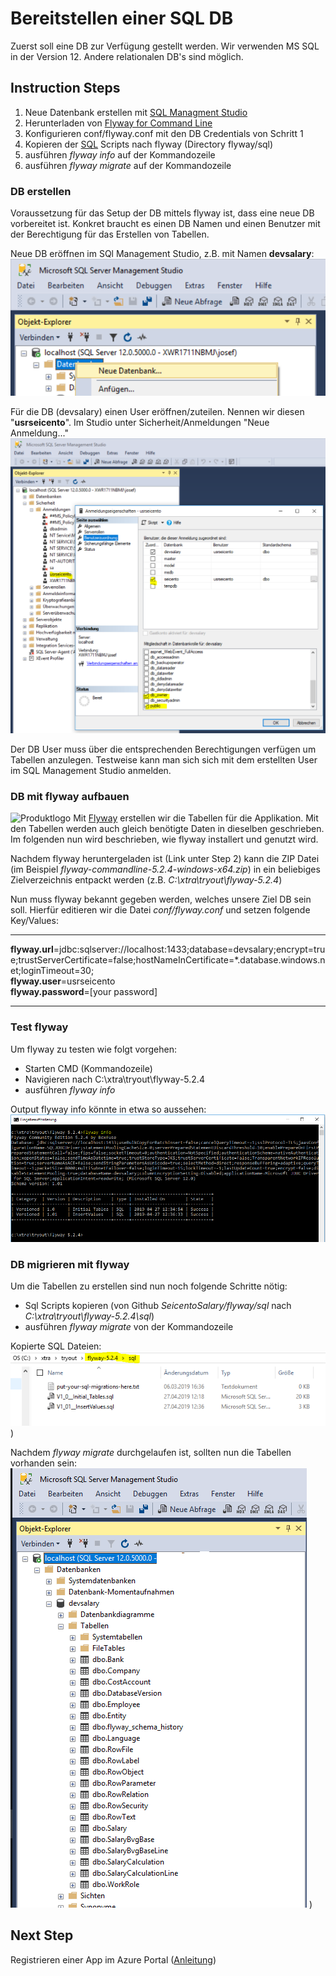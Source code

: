 # Bereitstellen einer SQL DB
Zuerst soll eine DB zur Verfügung gestellt werden. Wir verwenden MS SQL in der Version 12. Andere relationalen DB's sind möglich.


## Instruction Steps
1. Neue Datenbank erstellen mit [SQL Managment Studio](https://docs.microsoft.com/en-us/sql/ssms/download-sql-server-management-studio-ssms?view=sql-server-2017)
2. Herunterladen von [Flyway for Command Line](https://flywaydb.org/documentation/commandline/#download-and-installation)
3. Konfigurieren  conf/flyway.conf mit den DB Credentials von Schritt 1
4. Kopieren der [SQL](https://github.com/jmurighub/SeicentoSalary/tree/master/flyway/sql) Scripts nach flyway (Directory flyway/sql)
5. ausführen _flyway info_ auf der Kommandozeile
6. ausführen _flyway migrate_ auf der Kommandozeile

### DB erstellen
Voraussetzung für das Setup der DB mittels flyway ist, dass eine neue DB vorbereitet ist. Konkret braucht es einen DB Namen und einen Benutzer mit der Berechtigung für das Erstellen von Tabellen.

Neue DB eröffnen im SQl Management Studio, z.B. mit Namen __devsalary__:
![sql management studio](https://github.com/jmurighub/SeicentoSalary/blob/master/docs/images/sqlman_newdb.PNG "sql managment studio")

Für die DB (devsalary) einen User eröffnen/zuteilen. Nennen wir diesen "__usrseicento__". Im Studio unter Sicherheit/Anmeldungen "Neue Anmeldung..."  
![sql management studio](https://github.com/jmurighub/SeicentoSalary/blob/master/docs/images/sqlman_newuser.PNG "sql managment studio")

Der DB User muss über die entsprechenden Berechtigungen verfügen um Tabellen anzulegen. Testweise kann man sich sich mit dem erstellten User im SQL Management Studio anmelden.
 

### DB mit flyway aufbauen
![Produktlogo](https://flywaydb.org/assets/logo/flyway-logo-tm-sm.png "Flyway Logo")  Mit [Flyway](https://flywaydb.org/) erstellen wir die Tabellen für die Applikation. Mit den Tabellen werden auch gleich benötigte Daten in dieselben geschrieben. Im folgenden nun wird beschrieben, wie flyway installert und genutzt wird.

Nachdem flyway heruntergeladen ist (Link unter Step 2) kann die ZIP Datei (im Beispiel _flyway-commandline-5.2.4-windows-x64.zip_) in ein beliebiges Zielverzeichnis entpackt werden (z.B. _C:\xtra\tryout\flyway-5.2.4_)

Nun muss flyway bekannt gegeben werden, welches unsere Ziel DB sein soll. Hierfür editieren wir die Datei _conf/flyway.conf_ und setzen folgende Key/Values:

---
__flyway.url__=jdbc:sqlserver://localhost:1433;database=devsalary;encrypt=true;trustServerCertificate=false;hostNameInCertificate=*.database.windows.net;loginTimeout=30;  
__flyway.user__=usrseicento  
__flyway.password__=[your password]  

---

### Test flyway
Um flyway zu testen wie folgt vorgehen:  
* Starten CMD (Kommandozeile)
* Navigieren nach C:\xtra\tryout\flyway-5.2.4
* ausführen _flyway info_

Output flyway info könnte in etwa so aussehen:  
![flyway info](https://github.com/jmurighub/SeicentoSalary/blob/master/docs/images/flyway-infosalary.PNG "flyway info")   

### DB migrieren mit flyway
Um die Tabellen zu erstellen sind nun noch folgende Schritte nötig:
* Sql Scripts kopieren (von Github _SeicentoSalary/flyway/sql_ nach _C:\xtra\tryout\flyway-5.2.4\sql_)
* ausführen _flyway migrate_ von der Kommandozeile

Kopierte SQL Dateien:    
![flywaysql](https://github.com/jmurighub/SeicentoSalary/blob/master/docs/images/flyway-copyscripts.PNG "flyway sql"))

Nachdem _flyway migrate_ durchgelaufen ist, sollten nun die Tabellen vorhanden sein: ![sql management studio](https://github.com/jmurighub/SeicentoSalary/blob/master/docs/images/sqlmanagmentstudio.PNG "sql managment studio")  )

## Next Step
Registrieren einer App im Azure Portal ([Anleitung](https://github.com/jmurighub/SeicentoSalary/tree/master/docs/azuread))   
 